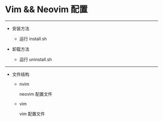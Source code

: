 # Vim && Neovim 配置

----

* 安装方法

  * 运行 install.sh

* 卸载方法

  * 运行 uninstall.sh

----

* 文件结构
  
  * nvim
  
    neovim 配置文件

  * vim

    vim 配置文件
